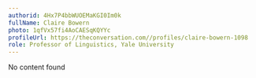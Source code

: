 ```yaml
---
authorid: 4Hx7P4bbWUOEMaKGI0Im0k
fullName: Claire Bowern
photo: 1qfVx57fi4AoCAESqKQYYc
profileUrl: https://theconversation.com//profiles/claire-bowern-1098
role: Professor of Linguistics, Yale University
---
```

No content found